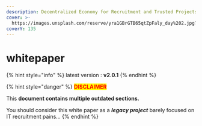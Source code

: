 ```yaml
---
description: Decentralized Economy for Recruitment and Trusted Projects
cover: >-
  https://images.unsplash.com/reserve/yra1GBrGTB65qtZpFaly_day%202.jpg?crop=entropy&cs=srgb&fm=jpg&ixid=M3wxOTcwMjR8MHwxfHNlYXJjaHwxfHxwb2xsZW58ZW58MHx8fHwxNjg5MTE1NjQxfDA&ixlib=rb-4.0.3&q=85
coverY: 135
---
```


# whitepaper

{% hint style="info" %}
latest version : **v2.0.1**
{% endhint %}

{% hint style="danger" %}
<mark style="color:red;">**DISCLAIMER**</mark>

This **document contains multiple outdated sections.**

You should consider this white paper as a **_legacy project_** barely focused on IT recruitment pains...&#x20;
{% endhint %}
